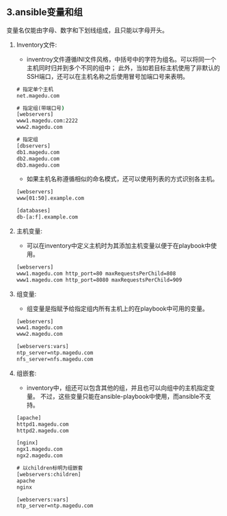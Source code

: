 ## 3.ansible变量和组

变量名仅能由字母、数字和下划线组成，且只能以字母开头。

1. Inventory文件:
    + inventroy文件遵循INI文件风格，中括号中的字符为组名。可以将同一个主机同时归并到多个不同的组中； 此外，当如若目标主机使用了非默认的SSH端口，还可以在主机名称之后使用冒号加端口号来表明。
    ```bat
    # 指定单个主机
    net.magedu.com
    
    # 指定组(带端口号)
    [webservers]
    www1.magedu.com:2222
    www2.magedu.com
    
    # 指定组
    [dbservers]
    db1.magedu.com
    db2.magedu.com
    db3.magedu.com
    ```
    
    + 如果主机名称遵循相似的命名模式，还可以使用列表的方式识别各主机。
    ```bat
    [webservers]
    www[01:50].example.com
    
    [databases]
    db-[a:f].example.com
    ```
    
2. 主机变量:
    + 可以在inventory中定义主机时为其添加主机变量以便于在playbook中使用。
    ```bat
    [webservers]
    www1.magedu.com http_port=80 maxRequestsPerChild=808
    www1.magedu.com http_port=8080 maxRequestsPerChild=909
    ```
    
3. 组变量:
    + 组变量是指赋予给指定组内所有主机上的在playbook中可用的变量。
    ```bat
    [webservers]
    www1.magedu.com
    www2.magedu.com
    
    [webservers:vars]
    ntp_server=ntp.magedu.com
    nfs_server=nfs.magedu.com
    ```
    
4. 组嵌套:
    + inventory中，组还可以包含其他的组，并且也可以向组中的主机指定变量。 不过，这些变量只能在ansible-playbook中使用，而ansible不支持。
    ```bat
    [apache]
    httpd1.magedu.com
    httpd2.magedu.com
    
    [nginx]
    ngx1.magedu.com
    ngx2.magedu.com
    
    # 以children标明为组嵌套
    [webservers:children]
    apache
    nginx
    
    [webservers:vars]
    ntp_server=ntp.magedu.com
    ```